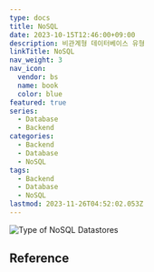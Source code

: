 ```yaml
---
type: docs
title: NoSQL
date: 2023-10-15T12:46:00+09:00
description: 비관계형 데이터베이스 유형
linkTitle: NoSQL
nav_weight: 3
nav_icon:
  vendor: bs
  name: book
  color: blue
featured: true
series:
  - Database
  - Backend
categories:
  - Backend
  - Database
  - NoSQL
tags:
  - Backend
  - Database
  - NoSQL
lastmod: 2023-11-26T04:52:02.053Z
---
```


![Type of NoSQL Datastores](/backend/types-of-nosql-datastores.png#center "https://ud803.github.io/%EB%8D%B0%EC%9D%B4%ED%84%B0%EB%B2%A0%EC%9D%B4%EC%8A%A4/2021/11/16/RDB-vs.-NoSQL-%EC%96%B8%EC%A0%9C-%EB%88%84%EA%B5%AC%EB%A5%BC-%EC%8D%A8%EC%95%BC%ED%95%A0%EA%B9%8C/")

## Reference
